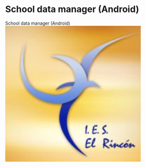 # School data manager (Android)
School data manager (Android)
![alt text](https://github.com/Alp3sa/school-data-manager-android/blob/server_synchronization/app/src/main/res/mipmap-xxxhdpi/ic_launcher_foreground.png)
